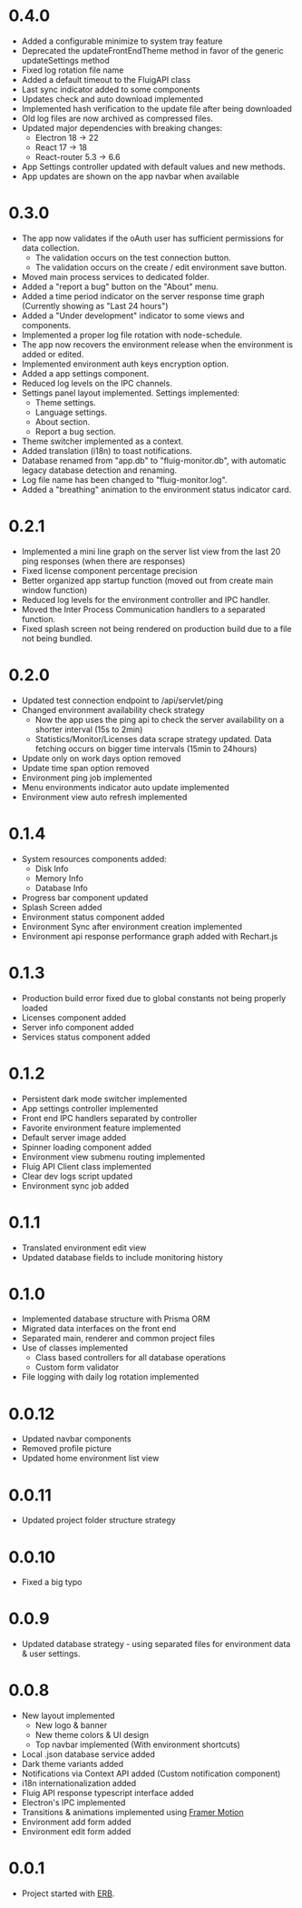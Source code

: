 # 0.4.0

- Added a configurable minimize to system tray feature
- Deprecated the updateFrontEndTheme method in favor of the generic updateSettings method
- Fixed log rotation file name
- Added a default timeout to the FluigAPI class
- Last sync indicator added to some components
- Updates check and auto download implemented
- Implemented hash verification to the update file after being downloaded
- Old log files are now archived as compressed files.
- Updated major dependencies with breaking changes:
  - Electron 18 -> 22
  - React 17 -> 18
  - React-router 5.3 -> 6.6
- App Settings controller updated with default values and new methods.
- App updates are shown on the app navbar when available

# 0.3.0

- The app now validates if the oAuth user has sufficient permissions for data collection.
  - The validation occurs on the test connection button.
  - The validation occurs on the create / edit environment save button.
- Moved main process services to dedicated folder.
- Added a "report a bug" button on the "About" menu.
- Added a time period indicator on the server response time graph (Currently showing as "Last 24 hours")
- Added a "Under development" indicator to some views and components.
- Implemented a proper log file rotation with node-schedule.
- The app now recovers the environment release when the environment is added or edited.
- Implemented environment auth keys encryption option.
- Added a app settings component.
- Reduced log levels on the IPC channels.
- Settings panel layout implemented. Settings implemented:
  - Theme settings.
  - Language settings.
  - About section.
  - Report a bug section.
- Theme switcher implemented as a context.
- Added translation (i18n) to toast notifications.
- Database renamed from "app.db" to "fluig-monitor.db", with automatic legacy database detection and renaming.
- Log file name has been changed to "fluig-monitor.log".
- Added a "breathing" animation to the environment status indicator card.

# 0.2.1

- Implemented a mini line graph on the server list view from the last 20 ping responses (when there are responses)
- Fixed license component percentage precision
- Better organized app startup function (moved out from create main window function)
- Reduced log levels for the environment controller and IPC handler.
- Moved the Inter Process Communication handlers to a separated function.
- Fixed splash screen not being rendered on production build due to a file not being bundled.

# 0.2.0

- Updated test connection endpoint to /api/servlet/ping
- Changed environment availability check strategy
  - Now the app uses the ping api to check the server availability on a shorter interval (15s to 2min)
  - Statistics/Monitor/Licenses data scrape strategy updated. Data fetching occurs on bigger time intervals (15min to 24hours)
- Update only on work days option removed
- Update time span option removed
- Environment ping job implemented
- Menu environments indicator auto update implemented
- Environment view auto refresh implemented

# 0.1.4

- System resources components added:
  - Disk Info
  - Memory Info
  - Database Info
- Progress bar component updated
- Splash Screen added
- Environment status component added
- Environment Sync after environment creation implemented
- Environment api response performance graph added with Rechart.js

# 0.1.3

- Production build error fixed due to global constants not being properly loaded
- Licenses component added
- Server info component added
- Services status component added

# 0.1.2

- Persistent dark mode switcher implemented
- App settings controller implemented
- Front end IPC handlers separated by controller
- Favorite environment feature implemented
- Default server image added
- Spinner loading component added
- Environment view submenu routing implemented
- Fluig API Client class implemented
- Clear dev logs script updated
- Environment sync job added

# 0.1.1

- Translated environment edit view
- Updated database fields to include monitoring history

# 0.1.0

- Implemented database structure with Prisma ORM
- Migrated data interfaces on the front end
- Separated main, renderer and common project files
- Use of classes implemented
  - Class based controllers for all database operations
  - Custom form validator
- File logging with daily log rotation implemented

# 0.0.12

- Updated navbar components
- Removed profile picture
- Updated home environment list view

# 0.0.11

- Updated project folder structure strategy

# 0.0.10

- Fixed a big typo

# 0.0.9

- Updated database strategy - using separated files for environment data & user settings.

# 0.0.8

- New layout implemented
  - New logo & banner
  - New theme colors & UI design
  - Top navbar implemented (With environment shortcuts)
- Local .json database service added
- Dark theme variants added
- Notifications via Context API added (Custom notification component)
- i18n internationalization added
- Fluig API response typescript interface added
- Electron's IPC implemented
- Transitions & animations implemented using [Framer Motion](https://www.framer.com/motion/)
- Environment add form added
- Environment edit form added

# 0.0.1

- Project started with [ERB](https://github.com/electron-react-boilerplate/electron-react-boilerplate).
